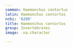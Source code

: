 ```yaml
---
common: Haemonchus contortus
latin: Haemonchus contortus
ncbi: '6289'
title: Haemonchus contortus
group: Invertebrates
image: .na.character

---
```

